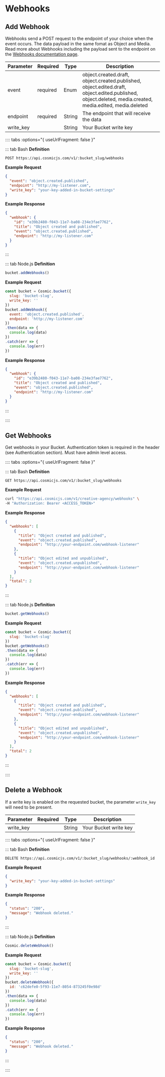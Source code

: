 # Webhooks

## Add Webhook

Webhooks send a POST request to the endpoint of your choice when the event occurs. The data payload in the same fomat as Object and Media. Read more about Webhooks including the payload sent to the endpoint on the [Webhooks documentation page](/webhooks).

| Parameter | Required | Type   | Description                                                                                                                                              |
| --------- | -------- | ------ | -------------------------------------------------------------------------------------------------------------------------------------------------------- |
| event     | required | Enum   | object.created.draft, object.created.published, object.edited.draft, object.edited.published, object.deleted, media.created, media.edited, media.deleted |
| endpoint  | required | String | The endpoint that will receive the data                                                                                                                  |
| write_key |          | String | Your Bucket write key                                                                                                                                    |

:::: tabs :options="{ useUrlFragment: false }"

::: tab Bash
**Definition**

```
POST https://api.cosmicjs.com/v1/:bucket_slug/webhooks
```

**Example Request**

```json
{
  "event": "object.created.published",
  "endpoint": "http://my-listener.com",
  "write_key": "your-key-added-in-bucket-settings"
}
```

**Example Response**

```json
{
  "webhook": {
    "id": "e39b2480-f043-11e7-ba08-234e3fae7762",
    "title": "Object created and published",
    "event": "object.created.published",
    "endpoint": "http://my-listener.com"
  }
}
```

:::

::: tab Node.js
**Definition**

```js
bucket.addWebhooks()
```

**Example Request**

```js
const bucket = Cosmic.bucket({
  slug: 'bucket-slug',
  write_key: ''
})
bucket.addWebhook({
  event: 'object.created.published',
  endpoint: 'http://my-listener.com'
})
.then(data => {
  console.log(data)
})
.catch(err => {
  console.log(err)
})
```

**Example Response**

```json
{
  "webhook": {
    "id": "e39b2480-f043-11e7-ba08-234e3fae7762",
    "title": "Object created and published",
    "event": "object.created.published",
    "endpoint": "http://my-listener.com"
  }
}
```

:::

::::

## Get Webhooks

Get webhooks in your Bucket. Authentication token is required in the header (see Authentication section). Must have admin level access.

:::: tabs :options="{ useUrlFragment: false }"

::: tab Bash
**Definition**

```
GET https://api.cosmicjs.com/v1/:bucket_slug/webhooks
```

**Example Request**

```bash
curl "https://api.cosmicjs.com/v1/creative-agency/webhooks" \
-H "Authorization: Bearer <ACCESS_TOKEN>"
```

**Example Response**

```json
{
  "webhooks": [
    {
      "title": "Object created and published",
      "event": "object.created.published",
      "endpoint": "http://your-endpoint.com/webhook-listener"
    },
    {
      "title": "Object edited and unpublished",
      "event": "object.created.unpublished",
      "endpoint": "http://your-endpoint.com/webhook-listener"
    }
  ],
  "total": 2
}
```

:::

::: tab Node.js
**Definition**

```js
bucket.getWebhooks()
```

**Example Request**

```js
const bucket = Cosmic.bucket({
  slug: 'bucket-slug'
})
bucket.getWebhooks()
.then(data => {
  console.log(data)
})
.catch(err => {
  console.log(err)
})
```

**Example Response**

```json
{
  "webhooks": [
    {
      "title": "Object created and published",
      "event": "object.created.published",
      "endpoint": "http://your-endpoint.com/webhook-listener"
    },
    {
      "title": "Object edited and unpublished",
      "event": "object.created.unpublished",
      "endpoint": "http://your-endpoint.com/webhook-listener"
    }
  ],
  "total": 2
}
```

:::

::::


## Delete a Webhook

If a write key is enabled on the requested bucket, the parameter `write_key` will need to be present.

| Parameter | Required | Type   | Description           |
| --------- | -------- | ------ | --------------------- |
| write_key |          | String | Your Bucket write key |

:::: tabs :options="{ useUrlFragment: false }"

::: tab Bash
**Definition**

```
DELETE https://api.cosmicjs.com/v1/:bucket_slug/webhooks/:webhook_id
```

**Example Request**

```json
{
  "write_key": "your-key-added-in-bucket-settings"
}
```

**Example Response**

```json
{
  "status": "200",
  "message": "Webhook deleted."
}
```

:::

::: tab Node.js
**Definition**

```js
Cosmic.deleteWebhook()
```

**Example Request**

```js
const bucket = Cosmic.bucket({
  slug: 'bucket-slug',
  write_key: ''
})
bucket.deleteWebhook({
  id: 'c62defe0-5f93-11e7-8054-873245f0e98d'
})
.then(data => {
  console.log(data)
})
.catch(err => {
  console.log(err)
})
```

**Example Response**

```json
{
  "status": "200",
  "message": "Webhook deleted."
}
```

:::

::::

